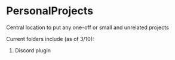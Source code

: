 # PersonalProjects
Central location to put any one-off or small and unrelated projects


Current folders include (as of 3/10):
1. Discord plugin
